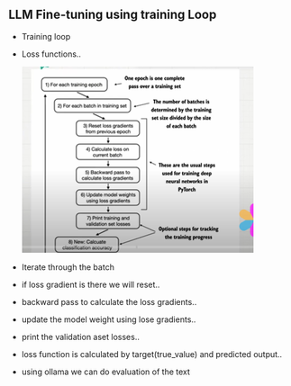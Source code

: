 ## LLM Fine-tuning using training Loop

- Training loop
- Loss functions..

    ![alt text](Images/fine-tuning1.png)

 - Iterate through the batch
 - if loss gradient is there we will reset..
 - backward pass to calculate the loss gradients..
 - update the model weight using lose gradients..
 - print the validation aset losses..

 - loss function is calculated by target(true_value) and predicted output..


- using ollama we can do evaluation of the text